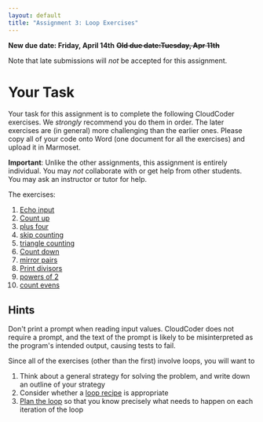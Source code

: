 ```yaml
---
layout: default
title: "Assignment 3: Loop Exercises"
---
```

**New due date: Friday, April 14th**
~~**Old due date:Tuesday, Apr 11th**~~


<div class="callout">
Note that late submissions will <em>not</em> be accepted for this assignment.
</div>

# Your Task

Your task for this assignment is to complete the following CloudCoder exercises.  We <em>strongly</em> recommend you do them in order.  The later exercises are (in general) more challenging than the earlier ones. Please copy all of your code onto Word (one document for all the exercises) and upload it in Marmoset.

<div class="callout">
<b>Important</b>: Unlike the other assignments, this assignment is entirely individual.  You may <em>not</em> collaborate with or get help from other students.  You may ask an instructor or tutor for help.
</div>

The exercises:

1. [Echo input](https://cs.ycp.edu/cloudcoder/#exercise?c=34,p=1843) <!-- 23:40 -->
2. [Count up](https://cs.ycp.edu/cloudcoder/#exercise?c=34,p=1846) <!-- 23:41 -->
3. [plus four](https://cs.ycp.edu/cloudcoder/#exercise?c=34,p=1855) <!-- 23:42 -->
4. [skip counting](https://cs.ycp.edu/cloudcoder/#exercise?c=34,p=1854) <!-- 23:43 -->
5. [triangle counting](https://cs.ycp.edu/cloudcoder/#exercise?c=34,p=1856) <!-- 23:44 -->
6. [Count down](https://cs.ycp.edu/cloudcoder/#exercise?c=34,p=1853) <!-- 23:45 -->
7. [mirror pairs](https://cs.ycp.edu/cloudcoder/#exercise?c=34,p=1859)  <!-- 23:46 -->
8. [Print divisors](https://cs.ycp.edu/cloudcoder/#exercise?c=34,p=1842) <!-- 23:47 -->
9. [powers of 2](https://cs.ycp.edu/cloudcoder/#exercise?c=34,p=1851) <!-- 23:48 -->
10. [count evens](https://cs.ycp.edu/cloudcoder/#exercise?c=34,p=1847) <!-- 23:50 -->

## Hints

Don't print a prompt when reading input values.  CloudCoder does not require a prompt, and the text of the prompt is likely to be misinterpreted as the program's intended output, causing tests to fail.

Since all of the exercises (other than the first) involve loops, you will want to

1. Think about a general strategy for solving the problem, and write down an outline of your strategy
2. Consider whether a [loop recipe](../lectures/lecture06.html#loop-recipes) is appropriate
3. [Plan the loop](../lectures/lecture06.html#plan-the-iterations-of-the-loop) so that you know precisely what needs to happen on each iteration of the loop

<!-- vim:set wrap: -->
<!-- vim:set linebreak: -->
<!-- vim:set nolist: -->
